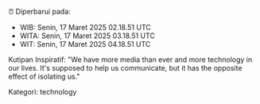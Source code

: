 ⏰ Diperbarui pada:
- WIB: Senin, 17 Maret 2025 02.18.51 UTC
- WITA: Senin, 17 Maret 2025 03.18.51 UTC
- WIT: Senin, 17 Maret 2025 04.18.51 UTC

Kutipan Inspiratif:
"We have more media than ever and more technology in our lives. It's supposed to help us communicate, but it has the opposite effect of isolating us."


Kategori: technology

